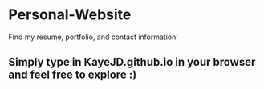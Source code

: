 # Personal-Website
Find my resume, portfolio, and contact information!

## Simply type in KayeJD.github.io in your browser and feel free to explore :) 
